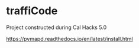 # traffiCode
Project constructed during Cal Hacks 5.0

https://pymapd.readthedocs.io/en/latest/install.html
